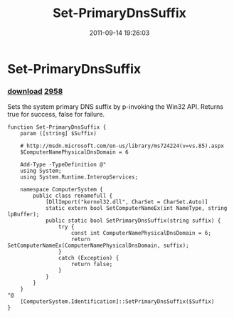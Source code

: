 ﻿---
pid:            2955
parent:         0
children:       2958
poster:         Andy Arismendi
title:          Set-PrimaryDnsSuffix
date:           2011-09-14 19:26:03
description:    Sets the system primary DNS suffix by p-invoking the Win32 API. Returns true for success, false for failure.
format:         posh
---

# Set-PrimaryDnsSuffix

### [download](2955.ps1)  [2958](2958.md)

Sets the system primary DNS suffix by p-invoking the Win32 API. Returns true for success, false for failure.

```posh
function Set-PrimaryDnsSuffix {
	param ([string] $Suffix)
	
	# http://msdn.microsoft.com/en-us/library/ms724224(v=vs.85).aspx
	$ComputerNamePhysicalDnsDomain = 6
	
	Add-Type -TypeDefinition @"
	using System;
	using System.Runtime.InteropServices;

	namespace ComputerSystem {
	    public class renamefull {
	        [DllImport("kernel32.dll", CharSet = CharSet.Auto)]
	        static extern bool SetComputerNameEx(int NameType, string lpBuffer);
	        public static bool SetPrimaryDnsSuffix(string suffix) {
	            try {
	                const int ComputerNamePhysicalDnsDomain = 6;
	                return SetComputerNameEx(ComputerNamePhysicalDnsDomain, suffix);
	            }
	            catch (Exception) {
	                return false;
	            }
	        }
	    }
	}
"@
	[ComputerSystem.Identification]::SetPrimaryDnsSuffix($Suffix)
}
```
